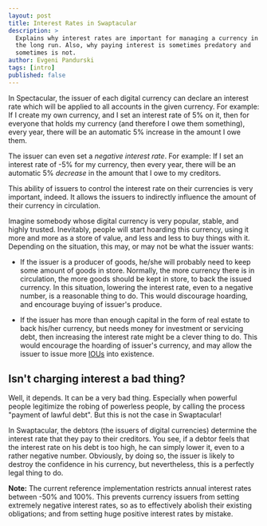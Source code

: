 ```yaml
---
layout: post
title: Interest Rates in Swaptacular
description: >
  Explains why interest rates are important for managing a currency in
  the long run. Also, why paying interest is sometimes predatory and
  sometimes is not.
author: Evgeni Pandurski
tags: [intro]
published: false
---
```


In Spectacular, the issuer of each digital currency can declare an
interest rate which will be applied to all accounts in the given
currency. For example: If I create my own currency, and I set an
interest rate of 5% on it, then for everyone that holds my currency
(and therefore I owe them something), every year, there will be an
automatic 5% increase in the amount I owe them.

The issuer can even set a *negative interest rate*. For example: If I
set an interest rate of -5% for my currency, then every year, there
will be an automatic 5% *decrease* in the amount that I owe to my
creditors.

<!--more-->

This ability of issuers to control the interest rate on their
currencies is very important, indeed. It allows the issuers to
indirectly influence the amount of their currency in
circulation.

Imagine somebody whose digital currency is very popular, stable, and
highly trusted. Inevitably, people will start hoarding this currency,
using it more and more as a store of value, and less and less to buy
things with it. Depending on the situation, this may, or may not be
what the issuer wants:

* If the issuer is a producer of goods, he/she will probably need to
  keep some amount of goods in store. Normally, the more currency
  there is in circulation, the more goods should be kept in store, to
  back the issued currency. In this situation, lowering the interest
  rate, even to a negative number, is a reasonable thing to do. This
  would discourage hoarding, and encourage buying of issuer's produce.

* If the issuer has more than enough capital in the form of real
  estate to back his/her currency, but needs money for investment or
  servicing debt, then increasing the interest rate might be a clever
  thing to do. This would encourage the hoarding of issuer's currency,
  and may allow the issuer to issue more
  [IOUs](https://en.wikipedia.org/wiki/IOU) into existence.

## Isn't charging interest a bad thing?

Well, it depends. It can be a very bad thing. Especially when powerful
people legitimize the robing of powerless people, by calling the
process "payment of lawful debt". But this is not the case in
Swaptacular!

In Swaptacular, the debtors (the issuers of digital currencies)
determine the interest rate that they pay to their creditors. You see,
if a debtor feels that the interest rate on his debt is too high, he
can simply lower it, even to a rather negative number. Obviously, by
doing so, the issuer is likely to destroy the confidence in his
currency, but nevertheless, this is a perfectly legal thing to do.

<div class="message">

  <b>Note:</b> The current reference implementation restricts annual
  interest rates between -50% and 100%. This prevents currency issuers
  from setting extremely negative interest rates, so as to effectively
  abolish their existing obligations; and from setting huge positive
  interest rates by mistake.

</div>
